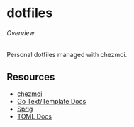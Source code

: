 # dotfiles

###### Overview

Personal dotfiles managed with chezmoi.

## Resources

- [chezmoi](https://github.com/twpayne/chezmoi)
- [Go Text/Template Docs](https://pkg.go.dev/text/template)
- [Sprig](http://masterminds.github.io/sprig/)
- [TOML Docs](https://toml.io/en/)
